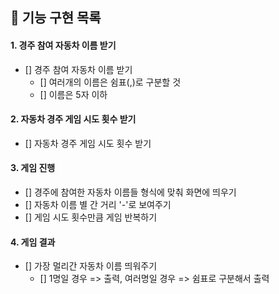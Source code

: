 ## 🚀 기능 구현 목록

#### 1. 경주 참여 자동차 이름 받기

- [] 경주 참여 자동차 이름 받기
  - [] 여러개의 이름은 쉼표(,)로 구분할 것
  - [] 이름은 5자 이하

#### 2. 자동차 경주 게임 시도 횟수 받기

- [] 자동차 경주 게임 시도 횟수 받기

#### 3. 게임 진행

- [] 경주에 참여한 자동차 이름들 형식에 맞춰 화면에 띄우기
- [] 자동차 이름 별 간 거리 '-'로 보여주기
- [] 게임 시도 횟수만큼 게임 반복하기

#### 4. 게임 결과

- [] 가장 멀리간 자동차 이름 띄워주기
  - [] 1명일 경우 => 출력, 여러명일 경우 => 쉼표로 구분해서 출력
